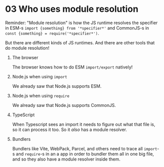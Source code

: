 # 03 Who uses module resolution

Reminder: "Module resolution" is how the JS runtime resolves the specifier in
ESM-s `import {something} from '*specifier*'` and CommonJS-s in `const {something} = require('*specifier*')`.

But there are different kinds of JS runtimes. And there are other tools that do module resolution!

1. The browser

   The browser knows how to do ESM `import/export` natively!

2. Node.js when using `import`

   We already saw that Node.js supports ESM.

3. Node.js when using `require`

   We already saw that Node.js supports CommonJS.

4. TypeScript

   When Typescript sees an import it needs to figure out what that file is, so it can process it too.
   So it _also_ has a module resolver.

5. Bundlers

   Bundlers like Vite, WebPack, Parcel, and others need to trace all `import`-s and `require`-s in an a
   app in order to bundler them all in one big file, and so they also have a module resolver inside them.
